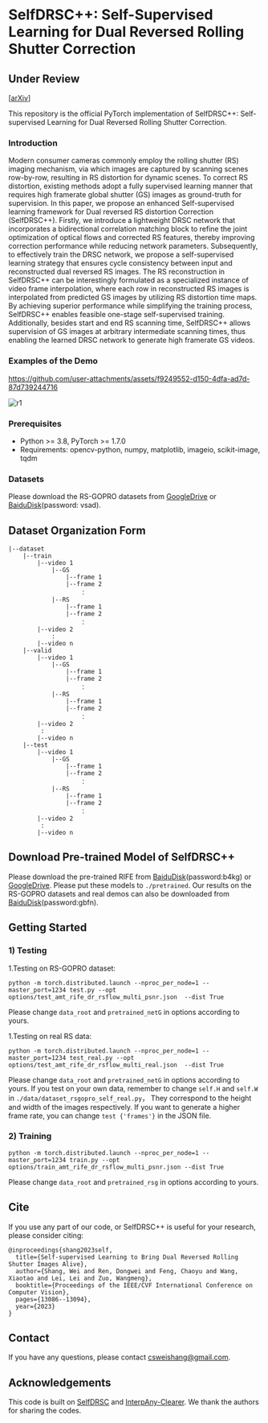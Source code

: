 # SelfDRSC++: Self-Supervised Learning for Dual Reversed Rolling Shutter Correction
Under Review
---
[[arXiv](https://arxiv.org/abs/2305.19862)]

This repository is the official PyTorch implementation of SelfDRSC++: Self-supervised Learning for Dual Reversed Rolling Shutter Correction.

### Introduction
Modern consumer cameras commonly employ the rolling shutter (RS) imaging mechanism, via which images are captured by scanning scenes row-by-row, resulting in RS distortion for dynamic scenes. To correct RS distortion, existing methods adopt a fully supervised learning manner that requires high framerate global shutter (GS) images as ground-truth for supervision. In this paper, we propose an enhanced Self-supervised learning framework for Dual reversed RS distortion Correction (SelfDRSC++). Firstly, we introduce a lightweight DRSC network that incorporates a bidirectional correlation matching block to refine the joint optimization of optical flows and corrected RS features, thereby improving correction performance while reducing network parameters. Subsequently, to effectively train the DRSC network, we propose a self-supervised learning strategy that ensures cycle consistency between input and reconstructed dual reversed RS images. The RS reconstruction in SelfDRSC++ can be interestingly formulated as a specialized instance of video frame interpolation, where each row in reconstructed RS images is interpolated from predicted GS images by utilizing RS distortion time maps. By achieving superior performance while simplifying the training process, SelfDRSC++ enables feasible one-stage self-supervised training. Additionally, besides start and end RS scanning time, SelfDRSC++ allows supervision of GS images at arbitrary intermediate scanning times, thus enabling the learned DRSC network to generate high framerate GS videos. 

### Examples of the Demo
https://github.com/user-attachments/assets/f9249552-d150-4dfa-ad7d-87d739244716

![r1](https://github.com/user-attachments/assets/11fac362-93d0-4030-8e92-076043cdafc3)

### Prerequisites
- Python >= 3.8, PyTorch >= 1.7.0
- Requirements: opencv-python, numpy, matplotlib, imageio, scikit-image, tqdm


### Datasets
Please download the RS-GOPRO datasets from [GoogleDrive](https://drive.google.com/file/d/1Txq0tU-1r3T2TjN-DQIe7YHyqwv9rCma/view) or [BaiduDisk](https://pan.baidu.com/s/1LNjrFYJJAUgt3H4ZUumOJw?pwd=vsad)(password: vsad).

## Dataset Organization Form
```
|--dataset
    |--train  
        |--video 1
            |--GS
                |--frame 1
                |--frame 2
                    ：
            |--RS
                |--frame 1
                |--frame 2
                    ： 
        |--video 2
            :
        |--video n
    |--valid
        |--video 1
            |--GS
                |--frame 1
                |--frame 2
                    ：
            |--RS
                |--frame 1
                |--frame 2
                    ：   
        |--video 2
         :
        |--video n
    |--test
        |--video 1
            |--GS
                |--frame 1
                |--frame 2
                    ：
            |--RS
                |--frame 1
                |--frame 2
                    ：   
        |--video 2
         :
        |--video n
```

## Download Pre-trained Model of SelfDRSC++
Please download the pre-trained RIFE from [BaiduDisk](https://pan.baidu.com/s/1RjLN2yOix94hg7m35HIFPA?pwd=b4kg)(password:b4kg) or [GoogleDrive](https://drive.google.com/drive/folders/1x1JSjlNzL1LfrgqxaEakVHrQDxxNVUjB?usp=sharing). Please put these models to `./pretrained`.
Our results on the RS-GOPRO datasets and real demos can also be downloaded from [BaiduDisk](https://pan.baidu.com/s/1J9PjilYK522aEzoCsl96sg?pwd=gbfn)(password:gbfn).

## Getting Started
### 1) Testing
1.Testing on RS-GOPRO dataset:
```
python -m torch.distributed.launch --nproc_per_node=1 --master_port=1234 test.py --opt options/test_amt_rife_dr_rsflow_multi_psnr.json  --dist True
```
Please change `data_root` and `pretrained_netG` in options according to yours.

1.Testing on real RS data:
```
python -m torch.distributed.launch --nproc_per_node=1 --master_port=1234 test_real.py --opt options/test_amt_rife_dr_rsflow_multi_real.json  --dist True
```
Please change `data_root` and `pretrained_netG` in options according to yours.
If you test on your own data, remember to change `self.H` and `self.W` in `./data/dataset_rsgopro_self_real.py`， They correspond to the height and width of the images respectively. If you want to generate a higher frame rate, you can change `test {'frames'}` in the JSON file.

### 2) Training
```
python -m torch.distributed.launch --nproc_per_node=1 --master_port=1234 train.py --opt options/train_amt_rife_dr_rsflow_multi_psnr.json --dist True
```
Please change `data_root` and `pretrained_rsg` in options according to yours.

## Cite
If you use any part of our code, or SelfDRSC++ is useful for your research, please consider citing:
```
@inproceedings{shang2023self,
  title={Self-supervised Learning to Bring Dual Reversed Rolling Shutter Images Alive},
  author={Shang, Wei and Ren, Dongwei and Feng, Chaoyu and Wang, Xiaotao and Lei, Lei and Zuo, Wangmeng},
  booktitle={Proceedings of the IEEE/CVF International Conference on Computer Vision},
  pages={13086--13094},
  year={2023}
}
```

## Contact
If you have any questions, please contact csweishang@gmail.com.

## Acknowledgements
This code is built on [SelfDRSC](https://github.com/shangwei5/SelfDRSC) and [InterpAny-Clearer](https://github.com/zzh-tech/InterpAny-Clearer). We thank the authors for sharing the codes.

